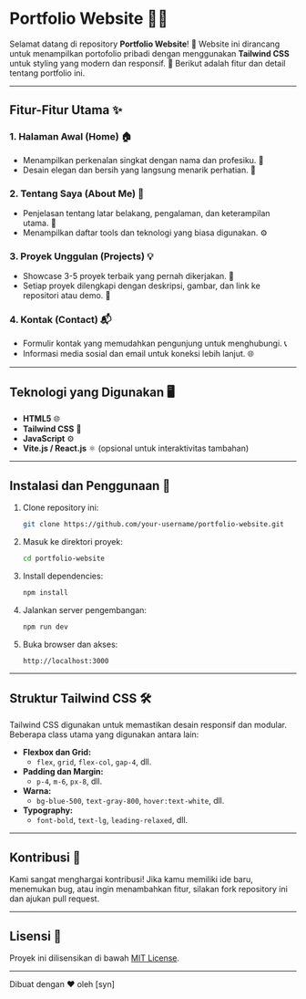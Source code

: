 # Portfolio Website 🚀✨

Selamat datang di repository **Portfolio Website**! 🌟 Website ini dirancang untuk menampilkan portofolio pribadi dengan menggunakan **Tailwind CSS** untuk styling yang modern dan responsif. 🎨 Berikut adalah fitur dan detail tentang portfolio ini.

---

## Fitur-Fitur Utama ✨

### 1. **Halaman Awal (Home)** 🏠
   - Menampilkan perkenalan singkat dengan nama dan profesiku. 👋
   - Desain elegan dan bersih yang langsung menarik perhatian. 🌟

### 2. **Tentang Saya (About Me)** 📖
   - Penjelasan tentang latar belakang, pengalaman, dan keterampilan utama. 💼
   - Menampilkan daftar tools dan teknologi yang biasa digunakan. ⚙️

### 3. **Proyek Unggulan (Projects)** 💡
   - Showcase 3-5 proyek terbaik yang pernah dikerjakan. 🚀
   - Setiap proyek dilengkapi dengan deskripsi, gambar, dan link ke repositori atau demo. 🔗

### 4. **Kontak (Contact)** 📬
   - Formulir kontak yang memudahkan pengunjung untuk menghubungi. 📞
   - Informasi media sosial dan email untuk koneksi lebih lanjut. 🌐

---

## Teknologi yang Digunakan 🖥️

- **HTML5** 🌐
- **Tailwind CSS** 🎨
- **JavaScript** ⚙️
- **Vite.js / React.js** ⚛️ (opsional untuk interaktivitas tambahan)

---

## Instalasi dan Penggunaan 🚀

1. Clone repository ini:
   ```bash
   git clone https://github.com/your-username/portfolio-website.git
   ```
2. Masuk ke direktori proyek:
   ```bash
   cd portfolio-website
   ```
3. Install dependencies:
   ```bash
   npm install
   ```
4. Jalankan server pengembangan:
   ```bash
   npm run dev
   ```
5. Buka browser dan akses:
   ```
   http://localhost:3000
   ```

---

## Struktur Tailwind CSS 🛠️

Tailwind CSS digunakan untuk memastikan desain responsif dan modular. Beberapa class utama yang digunakan antara lain:

- **Flexbox dan Grid:**
  - `flex`, `grid`, `flex-col`, `gap-4`, dll.
- **Padding dan Margin:**
  - `p-4`, `m-6`, `px-8`, dll.
- **Warna:**
  - `bg-blue-500`, `text-gray-800`, `hover:text-white`, dll.
- **Typography:**
  - `font-bold`, `text-lg`, `leading-relaxed`, dll.

---

## Kontribusi 🤝

Kami sangat menghargai kontribusi! Jika kamu memiliki ide baru, menemukan bug, atau ingin menambahkan fitur, silakan fork repository ini dan ajukan pull request.

---

## Lisensi 📜

Proyek ini dilisensikan di bawah [MIT License](LICENSE).

---

Dibuat dengan ❤️ oleh [syn]
